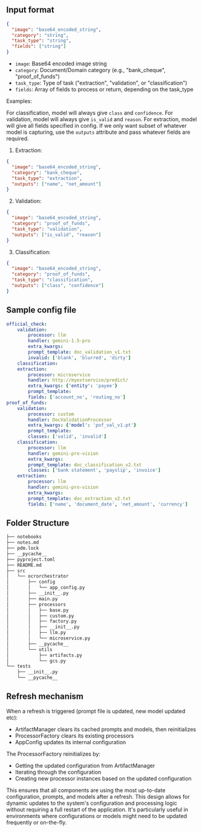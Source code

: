 ## Input format

```json
{
  "image": "base64_encoded_string",
  "category": "string",
  "task_type": "string",
  "fields": ["string"]
}
```

- `image`: Base64 encoded image string
- `category`: Document/Domain category (e.g., "bank_cheque", "proof_of_funds")
- `task_type`: Type of task ("extraction", "validation", or "classification")
- `fields`: Array of fields to process or return, depending on the task_type

Examples:

For classification, model will always give `class` and `confidence`.
For validation, model will always give `is_valid` and `reason`.
For extraction, model will give all fields specified in config.
If we only want subset of whatever model is capturing,
use the `outputs` attribute and pass whatever fields are required. 


1. Extraction:


```json
{
  "image": "base64_encoded_string",
  "category": "bank_cheque",
  "task_type": "extraction",
  "outputs": ["name", "net_amount"]
}
```

2. Validation:

```json
{
  "image": "base64_encoded_string",
  "category": "proof_of_funds",
  "task_type": "validation",
  "outputs": ["is_valid", "reason"]
}
```

3. Classification:

```json
{
  "image": "base64_encoded_string",
  "category": "proof_of_funds",
  "task_type": "classification",
  "outputs": ["class", "confidence"]
}
```

## Sample config file

```yaml
official_check:
    validation:
        processor: llm
        handler: gemini-1.5-pro
        extra_kwargs:
        prompt_template: doc_validation_v1.txt
        invalid: ['blank', 'blurred', 'dirty']
    classification:
    extraction:
        processor: microservice
        handler: http://myextservice/predict/
        extra_kwargs: {'entity': 'payee'}
        prompt_template:
        fields: ['account_no', 'routing_no']
proof_of_funds:
    validation:
        processor: custom
        handler: DocValidationProcessor
        extra_kwargs: {'model': 'pof_val_v1.pt'}
        prompt_template:
        classes: ['valid', 'invalid']
    classification:
        processor: llm
        handler: gemini-pro-vision
        extra_kwargs: 
        prompt_template: doc_classification_v2.txt
        classes: ['bank statement', 'payslip', 'invoice']
    extraction:
        processor: llm
        handler: gemini-pro-vision
        extra_kwargs: 
        prompt_template: doc_extraction_v2.txt
        fields: ['name', 'document_date', 'net_amount', 'currency']
```

## Folder Structure

```bash
├── notebooks
├── notes.md
├── pdm.lock
├── __pycache__
├── pyproject.toml
├── README.md
├── src
│   └── ocrorchestrator
│       ├── config
│       │   └── app_config.py
│       ├── __init__.py
│       ├── main.py
│       ├── processors
│       │   ├── base.py
│       │   ├── custom.py
│       │   ├── factory.py
│       │   ├── __init__.py
│       │   ├── llm.py
│       │   └── microservice.py
│       ├── __pycache__
│       └── utils
│           ├── artifacts.py
│           └── gcs.py
└── tests
    ├── __init__.py
    └── __pycache__
```


## Refresh mechanism

When a refresh is triggered (prompt file is updated, new model updated etc):

- ArtifactManager clears its cached prompts and models, then reinitializes
- ProcessorFactory clears its existing processors
- AppConfig updates its internal configuration


The ProcessorFactory reinitializes by:

- Getting the updated configuration from ArtifactManager
- Iterating through the configuration
- Creating new processor instances based on the updated configuration


This ensures that all components are using the most up-to-date configuration, prompts, and models after a refresh.
This design allows for dynamic updates to the system's configuration and processing logic without requiring a full restart of the application.
It's particularly useful in environments where configurations or models might need to be updated frequently or on-the-fly.

